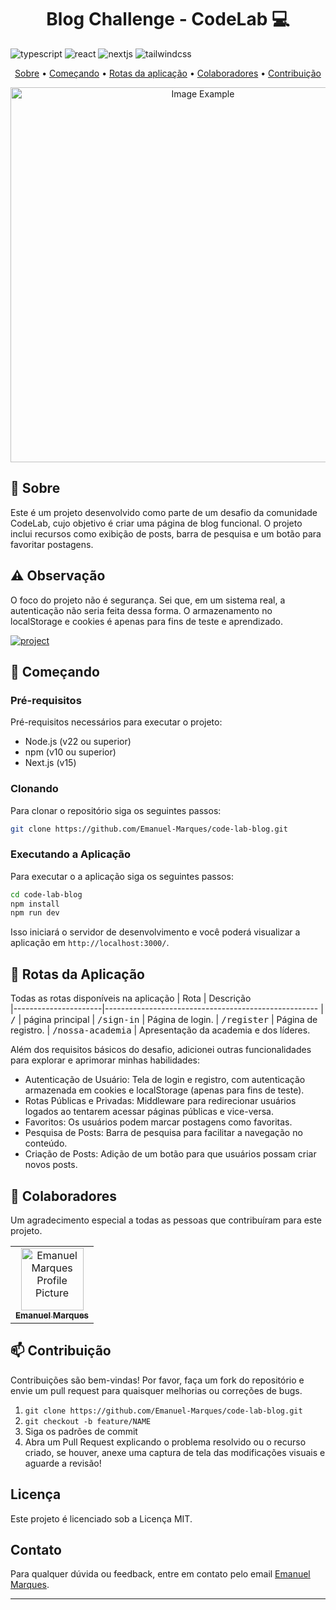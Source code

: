 [JAVASCRIPT__BADGE]: https://img.shields.io/badge/Javascript-000?style=for-the-badge&logo=javascript
[TYPESCRIPT__BADGE]: https://img.shields.io/badge/typescript-D4FAFF?style=for-the-badge&logo=typescript
[REACT__BADGE]: https://img.shields.io/badge/React-005CFE?style=for-the-badge&logo=react
[PROJECT__BADGE]: https://img.shields.io/badge/📱Visit_this_project-000?style=for-the-badge&logo=project
[PROJECT__URL]: https://code-lab-blog-seven.vercel.app/sign-in
[NEXTJS_BADGE]: https://img.shields.io/badge/next.js-000000?style=for-the-badge&logo=nextdotjs&logoColor=white
[TAILWINDCSS]: https://img.shields.io/badge/Tailwind_CSS-grey?style=for-the-badge&logo=tailwind-css&logoColor=38B2AC

<h1 align="center" style="font-weight: bold;"> Blog Challenge - CodeLab 💻</h1>

![typescript][TYPESCRIPT__BADGE] 
![react][REACT__BADGE]
![nextjs][NEXTJS_BADGE]
![tailwindcss][TAILWINDCSS]

<p align="center">
 <a href="#about">Sobre</a> • 
 <a href="#started">Começando</a> • 
  <a href="#started">Rotas da aplicação</a> • 
  <a href="#colab">Colaboradores</a> •
 <a href="#contribute">Contribuição</a>
</p>

<p align="center">
    <img src="./src/assets/capa-readme.png" alt="Image Example" width="600px">
</p>

<h2 id="started">📌 Sobre</h2>

Este é um projeto desenvolvido como parte de um desafio da comunidade CodeLab, cujo objetivo é criar uma página de blog funcional. O projeto inclui recursos como exibição de posts, barra de pesquisa e um botão para favoritar postagens.

<h2>⚠️ Observação</h2>
O foco do projeto não é segurança. Sei que, em um sistema real, a autenticação não seria feita dessa forma. O armazenamento no localStorage e cookies é apenas para fins de teste e aprendizado.
<br />

[![project][PROJECT__BADGE]][PROJECT__URL]

<h2 id="started">🚀 Começando</h2>

<h3>Pré-requisitos</h3>

Pré-requisitos necessários para executar o projeto:

- Node.js (v22 ou superior)
- npm (v10 ou superior)
- Next.js (v15)

<h3>Clonando</h3>

Para clonar o repositório siga os seguintes passos: 

```bash
git clone https://github.com/Emanuel-Marques/code-lab-blog.git
```

<h3>Executando a Aplicação</h3>

Para executar o a aplicação siga os seguintes passos: 

```bash
cd code-lab-blog
npm install
npm run dev
```
Isso iniciará o servidor de desenvolvimento e você poderá visualizar a aplicação em `http://localhost:3000/`.

<h2 id="routes">📍 Rotas da Aplicação</h2>

Todas as rotas disponíveis na aplicação
| Rota               | Descrição                                          
|----------------------|-----------------------------------------------------
| <kbd>/</kbd>     | página principal
| <kbd>/sign-in</kbd>     | Página de login.
| <kbd>/register</kbd>     | Página de registro.
| <kbd>/nossa-academia</kbd>     | Apresentação da academia e dos líderes.

Além dos requisitos básicos do desafio, adicionei outras funcionalidades para explorar e aprimorar minhas habilidades:
<ul>
  <li>Autenticação de Usuário: Tela de login e registro, com autenticação armazenada em cookies e localStorage (apenas para fins de teste).</li>
  <li>Rotas Públicas e Privadas: Middleware para redirecionar usuários logados ao tentarem acessar páginas públicas e vice-versa.</li>
  <li>
    Favoritos: Os usuários podem marcar postagens como favoritas.
  </li>
  <li>Pesquisa de Posts: Barra de pesquisa para facilitar a navegação no conteúdo.</li>
  <li>Criação de Posts: Adição de um botão para que usuários possam criar novos posts.</li>
</ul>

<h2 id="colab">🤝 Colaboradores</h2>

Um agradecimento especial a todas as pessoas que contribuíram para este projeto.

<table>
  <tr>
    <td align="center">
      <a href="#">
        <img src="https://avatars.githubusercontent.com/u/70699733?v=4" width="100px;" alt="Emanuel Marques Profile Picture"/><br>
        <sub>
          <b>Emanuel Marques</b>
        </sub>
      </a>
    </td>
  </tr>
</table>

<h2 id="contribute">📫 Contribuição</h2>

Contribuições são bem-vindas! Por favor, faça um fork do repositório e envie um pull request para quaisquer melhorias ou correções de bugs.

1. `git clone https://github.com/Emanuel-Marques/code-lab-blog.git`
2. `git checkout -b feature/NAME`
3. Siga os padrões de commit
4. Abra um Pull Request explicando o problema resolvido ou o recurso criado, se houver, anexe uma captura de tela das modificações visuais e aguarde a revisão!

## Licença

Este projeto é licenciado sob a Licença MIT.

## Contato

Para qualquer dúvida ou feedback, entre em contato pelo email [Emanuel Marques](emanuelmarques585@gmail.com).

---

